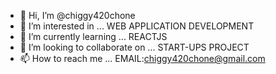 - 👋 Hi, I’m @chiggy420chone 
- 👀 I’m interested in ... WEB APPLICATION DEVELOPMENT
- 🌱 I’m currently learning ... REACTJS
- 💞️ I’m looking to collaborate on ... START-UPS PROJECT
- 📫 How to reach me ... EMAIL:chiggy420chone@gmail.com

<!---
chiggy420chone/chiggy420chone is a ✨ special ✨ repository because its `README.md` (this file) appears on your GitHub profile.
You can click the Preview link to take a look at your changes.
--->
